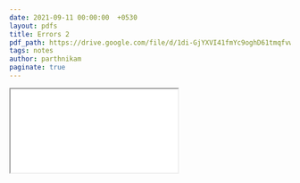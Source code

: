 ```yaml
---
date: 2021-09-11 00:00:00  +0530
layout: pdfs
title: Errors 2
pdf_path: https://drive.google.com/file/d/1di-GjYXVI41fmYc9oghD61tmqfvw4ii0/preview?usp=sharing
tags: notes
author: parthnikam
paginate: true
---
```


<iframe class="embed-pdf" src="{{ page.pdf_path }}#toolbar=0" seamless="seamless" scrolling="no" style="overflow:hidden"></iframe>
